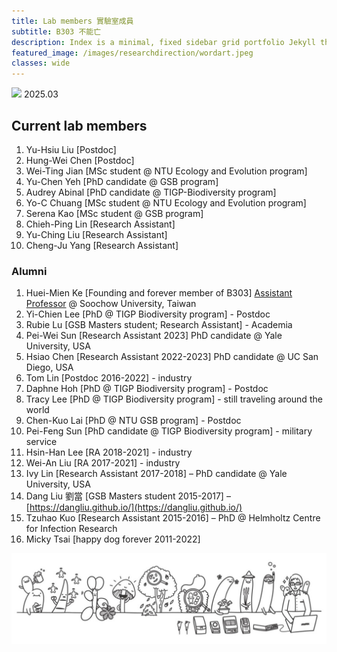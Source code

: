 ```yaml
---
title: Lab members 實驗室成員
subtitle: B303 不能亡
description: Index is a minimal, fixed sidebar grid portfolio Jekyll theme.
featured_image: /images/researchdirection/wordart.jpeg 
classes: wide 
---
```



![](/images/researchdirection/20250321-DSC05889.jpg)
2025.03


## Current lab members

1. Yu-Hsiu Liu \[Postdoc\]
2. Hung-Wei Chen \[Postdoc\] 
3. Wei-Ting Jian \[MSc student @ NTU Ecology and Evolution program\]
4. Yu-Chen Yeh \[PhD candidate @ GSB program\]
5. Audrey Abinal \[PhD candidate @ TIGP-Biodiversity program\]
6. Yo-C Chuang \[MSc student @ NTU Ecology and Evolution program\]
7. Serena Kao \[MSc student @ GSB program\]
8. Chieh-Ping Lin \[Research Assistant\]
9. Yu-Ching Liu \[Research Assistant\]
10. Cheng-Ju Yang \[Research Assistant\]

### Alumni

1. Huei-Mien Ke \[Founding and forever member of B303] [Assistant Professor](https://microbiology.scu.edu.tw/member/7) @ Soochow University, Taiwan
2. Yi-Chien Lee \[PhD @ TIGP Biodiversity program\] - Postdoc
3. Rubie Lu \[GSB Masters student; Research Assistant\] - Academia
4. Pei-Wei Sun \[Research Assistant 2023\] PhD candidate @ Yale University, USA
5. Hsiao Chen \[Research Assistant 2022-2023\] PhD candidate @ UC San Diego, USA
6. Tom Lin \[Postdoc 2016-2022] - industry
7. Daphne Hoh \[PhD @ TIGP Biodiversity program\] - Postdoc
8. Tracy Lee \[PhD @ TIGP Biodiversity program] - still traveling around the world
9. Chen-Kuo Lai \[PhD @ NTU GSB program\] - Postdoc
10. Pei-Feng Sun \[PhD candidate @ TIGP Biodiversity program\] - military service
11. Hsin-Han Lee \[RA 2018-2021] - industry
12. Wei-An Liu \[RA 2017-2021] - industry
13. Ivy Lin \[Research Assistant 2017-2018\] – PhD candidate @ Yale University, USA
14. Dang Liu 劉當 \[GSB Masters student 2015-2017\] – [https://dangliu.github.io/](https://dangliu.github.io/)
15. Tzuhao Kuo \[Research Assistant 2015-2016\] – PhD @ Helmholtz Centre for Infection Research
16. Micky Tsai \[happy dog forever 2011-2022\]





![](/images/lab_banner.jpg)





